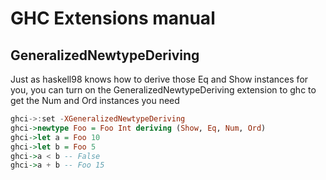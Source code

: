 # GHC Extensions manual

## GeneralizedNewtypeDeriving

Just as haskell98 knows how to derive those Eq and Show instances for you, you can turn on the GeneralizedNewtypeDeriving extension to ghc to get the Num and Ord instances you need

```haskell
ghci->:set -XGeneralizedNewtypeDeriving
ghci->newtype Foo = Foo Int deriving (Show, Eq, Num, Ord)
ghci->let a = Foo 10
ghci->let b = Foo 5
ghci->a < b -- False
ghci->a + b -- Foo 15
```